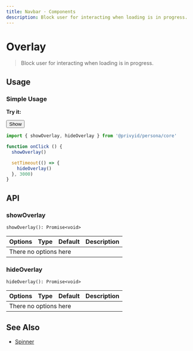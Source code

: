 ```yaml
---
title: Navbar · Components
description: Block user for interacting when loading is in progress.
---
```


<script setup>
  import { ref, onMounted } from 'vue-demi'
  import { showOverlay, hideOverlay } from '.'
  import Button from '../button/Button.vue'
  import Overlay from './Overlay.vue'

  const overlay = ref()

  function onClick() {
    showOverlay()

    setTimeout(() => {
      hideOverlay()
    }, 3000)
  }

  onMounted(() => {
    overlay.value.show()
  })
</script>

<style scoped lang="postcss">
  .preview {
    @apply relative h-52;

    & > .overlay {
      @apply absolute w-full h-full z-auto;
    }
  }
</style>

# Overlay

> Block user for interacting when loading is in progress.

## Usage

### Simple Usage

<preview>
  <Overlay ref="overlay" />
</preview>

**Try it:**

<div>
  <Button @click="onClick" color="info">
    Show
  </Button>
</div>

```ts
import { showOverlay, hideOverlay } from '@privyid/persona/core'

function onClick () {
  showOverlay()

  setTimeout(() => {
    hideOverlay()
  }, 3000)
}
```

## API

### showOverlay

`showOverlay(): Promise<void>`

<table>
  <thead>
    <tr>
      <th>Options</th>
      <th style="text-align:center;">Type</th>
      <th style="text-align:center;">Default</th>
      <th>Description</th>
    </tr>
  </thead>
  <tbody>
    <tr>
      <td colspan="4" class="text-center">There no options here</td>
    </tr>
  </tbody>
</table>

### hideOverlay

`hideOverlay(): Promise<void>`

<table>
  <thead>
    <tr>
      <th>Options</th>
      <th style="text-align:center;">Type</th>
      <th style="text-align:center;">Default</th>
      <th>Description</th>
    </tr>
  </thead>
  <tbody>
    <tr>
      <td colspan="4" class="text-center">There no options here</td>
    </tr>
  </tbody>
</table>

## See Also
- [Spinner](/components/spinner/index)
